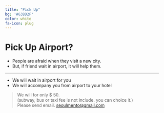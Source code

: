 ```yaml
---
title: "Pick Up"
bg: '#63BD2F'
color: white
fa-icon: plug
---
```


# Pick Up Airport?
- People are afraid when they visit a new city.
- But, if friend wait in airport, it will help them.
_ _ _
- We will wait in airport for you
- We will accompany you from airport to your hotel 


>We will for only $ 50.             
(subway, bus or taxi fee is not include. you can choice it.)            
>Please send email.  <seoulmento@gmail.com>    







